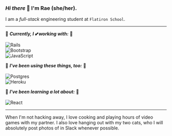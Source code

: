 ### *Hi there* 👋 I'm Rae (she/her).

I am a *full-stack* engineering student at `Flatiron School`. 

---
🌿 ***Currently, I 💕 working with:*** 🌿
<br>
<br>
![Rails](https://img.shields.io/badge/rails-%23CC0000.svg?style=for-the-badge&logo=ruby-on-rails&logoColor=white)<br> 
![Bootstrap](https://img.shields.io/badge/bootstrap-%23563D7C.svg?style=for-the-badge&logo=bootstrap&logoColor=white)<br>
![JavaScript](https://img.shields.io/badge/javascript-%23323330.svg?style=for-the-badge&logo=javascript&logoColor=%23F7DF1E)

🌿 ***I've been using these things, too:*** 🌿
<br>
<br>
![Postgres](https://img.shields.io/badge/postgres-%23316192.svg?style=for-the-badge&logo=postgresql&logoColor=white) <br>
![Heroku](https://img.shields.io/badge/heroku-%23430098.svg?style=for-the-badge&logo=heroku&logoColor=white)

🌿 ***I've been learning a lot about:*** 🌿
<br>
<br>
![React](https://img.shields.io/badge/react-%2320232a.svg?style=for-the-badge&logo=react&logoColor=%2361DAFB)<br>

---

When I'm not hacking away, I love cooking and playing hours of video games with my partner. I also love hanging out with my two cats, who I will absolutely post photos of in Slack whenever possible.

<!--
**rae-stanton/rae-stanton** is a ✨ _special_ ✨ repository because its `README.md` (this file) appears on your GitHub profile.

Here are some ideas to get you started:

- 🔭 I’m currently working on ...
- 🌱 I’m currently learning ...
- 👯 I’m looking to collaborate on ...
- 🤔 I’m looking for help with ...
- 💬 Ask me about ...
- 📫 How to reach me: ...
- 😄 Pronouns: ...
- ⚡ Fun fact: ...
-->
